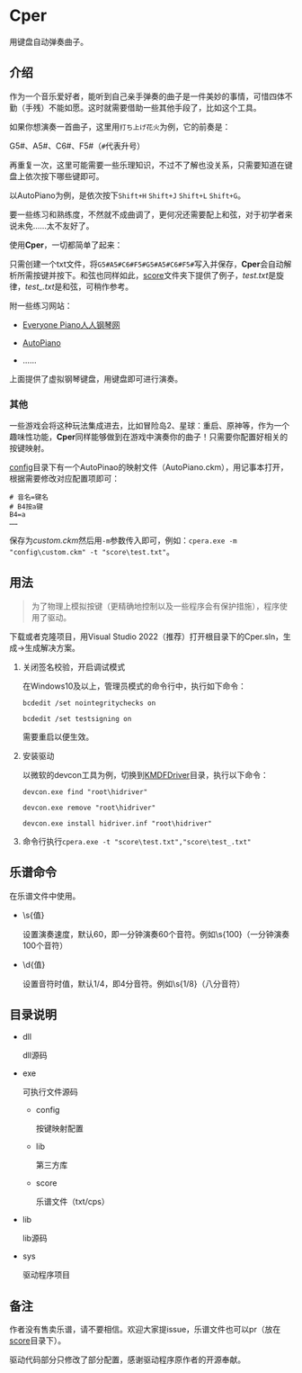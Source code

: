 # Cper

用键盘自动弹奏曲子。

## 介绍

作为一个音乐爱好者，能听到自己亲手弹奏的曲子是一件美妙的事情，可惜四体不勤（手残）不能如愿。这时就需要借助一些其他手段了，比如这个工具。

如果你想演奏一首曲子，这里用`打ち上げ花火`为例，它的前奏是：

G5#、A5#、C6#、F5#（`#`代表升号）

再重复一次，这里可能需要一些乐理知识，不过不了解也没关系，只需要知道在键盘上依次按下哪些键即可。

以AutoPiano为例，是依次按下`Shift+H` `Shift+J` `Shift+L` `Shift+G`。

要一些练习和熟练度，不然就不成曲调了，更何况还需要配上和弦，对于初学者来说未免……太不友好了。

使用**Cper**，一切都简单了起来：

只需创建一个txt文件，将`G5#A5#C6#F5#G5#A5#C6#F5#`写入并保存，**Cper**会自动解析所需按键并按下。和弦也同样如此，<u>score</u>文件夹下提供了例子，*test.txt*是旋律，*test_.txt*是和弦，可稍作参考。

附一些练习网站：

- [Everyone Piano人人钢琴网](https://www.everyonepiano.cn/)

- [AutoPiano](https://www.autopiano.cn/)

- ……

上面提供了虚拟钢琴键盘，用键盘即可进行演奏。

### 其他

一些游戏会将这种玩法集成进去，比如冒险岛2、星球：重启、原神等，作为一个趣味性功能，**Cper**同样能够做到在游戏中演奏你的曲子！只需要你配置好相关的按键映射。

<u>config</u>目录下有一个AutoPinao的映射文件（AutoPiano.ckm），用记事本打开，根据需要修改对应配置项即可：

```
# 音名=键名
# B4按a键
B4=a
…… 
```

保存为*custom.ckm*然后用`-m`参数传入即可，例如：`cpera.exe -m "config\custom.ckm" -t "score\test.txt"`。

## 用法

> 为了物理上模拟按键（更精确地控制以及一些程序会有保护措施），程序使用了驱动。

下载或者克隆项目，用Visual Studio 2022（推荐）打开根目录下的Cper.sln，生成->生成解决方案。

1. 关闭签名校验，开启调试模式
   
   在Windows10及以上，管理员模式的命令行中，执行如下命令：
   
   `bcdedit /set nointegritychecks on`
   
   `bcdedit /set testsigning on`
   
   需要重启以便生效。

2. 安装驱动
   
   以微软的devcon工具为例，切换到<u>KMDFDriver</u>目录，执行以下命令：
   
   `devcon.exe find "root\hidriver"`
   
   `devcon.exe remove "root\hidriver"`
   
   `devcon.exe install hidriver.inf "root\hidriver"`

3. 命令行执行`cpera.exe -t "score\test.txt","score\test_.txt"`

## 乐谱命令

在乐谱文件中使用。

- \s{值}
  
  设置演奏速度，默认60，即一分钟演奏60个音符。例如\s{100}（一分钟演奏100个音符）

- \d{值}
  
  设置音符时值，默认1/4，即4分音符。例如\s{1/8}（八分音符）

## 目录说明

- dll
  
  dll源码

- exe
  
  可执行文件源码
  
  - config
    
    按键映射配置
  
  - lib
    
    第三方库
  
  - score
    
    乐谱文件（txt/cps）

- lib
  
  lib源码

- sys
  
  驱动程序项目

## 备注

作者没有售卖乐谱，请不要相信。欢迎大家提issue，乐谱文件也可以pr（放在<u>score</u>目录下）。

驱动代码部分只修改了部分配置，感谢驱动程序原作者的开源奉献。
